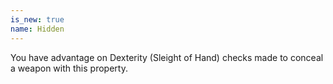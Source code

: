 ```yaml
---
is_new: true
name: Hidden
---
```

You have advantage on Dexterity (Sleight of Hand) checks made to conceal a weapon with this property. 